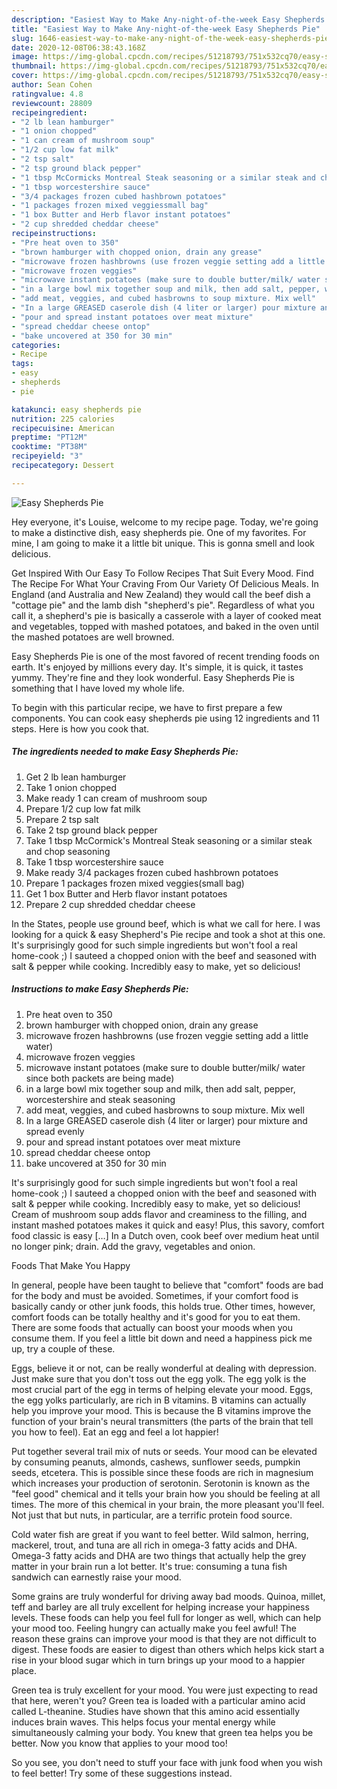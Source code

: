 ```yaml
---
description: "Easiest Way to Make Any-night-of-the-week Easy Shepherds Pie"
title: "Easiest Way to Make Any-night-of-the-week Easy Shepherds Pie"
slug: 1646-easiest-way-to-make-any-night-of-the-week-easy-shepherds-pie
date: 2020-12-08T06:38:43.168Z
image: https://img-global.cpcdn.com/recipes/51218793/751x532cq70/easy-shepherds-pie-recipe-main-photo.jpg
thumbnail: https://img-global.cpcdn.com/recipes/51218793/751x532cq70/easy-shepherds-pie-recipe-main-photo.jpg
cover: https://img-global.cpcdn.com/recipes/51218793/751x532cq70/easy-shepherds-pie-recipe-main-photo.jpg
author: Sean Cohen
ratingvalue: 4.8
reviewcount: 28809
recipeingredient:
- "2 lb lean hamburger"
- "1 onion chopped"
- "1 can cream of mushroom soup"
- "1/2 cup low fat milk"
- "2 tsp salt"
- "2 tsp ground black pepper"
- "1 tbsp McCormicks Montreal Steak seasoning or a similar steak and chop seasoning"
- "1 tbsp worcestershire sauce"
- "3/4 packages frozen cubed hashbrown potatoes"
- "1 packages frozen mixed veggiessmall bag"
- "1 box Butter and Herb flavor instant potatoes"
- "2 cup shredded cheddar cheese"
recipeinstructions:
- "Pre heat oven to 350"
- "brown hamburger with chopped onion, drain any grease"
- "microwave frozen hashbrowns (use frozen veggie setting add a little water)"
- "microwave frozen veggies"
- "microwave instant potatoes (make sure to double butter/milk/ water since both packets are being made)"
- "in a large bowl mix together soup and milk, then add salt, pepper, worcestershire and steak seasoning"
- "add meat, veggies, and cubed hasbrowns to soup mixture. Mix well"
- "In a large GREASED caserole dish (4 liter or larger) pour mixture and spread evenly"
- "pour and spread instant potatoes over meat mixture"
- "spread cheddar cheese ontop"
- "bake uncovered at 350 for 30 min"
categories:
- Recipe
tags:
- easy
- shepherds
- pie

katakunci: easy shepherds pie 
nutrition: 225 calories
recipecuisine: American
preptime: "PT12M"
cooktime: "PT38M"
recipeyield: "3"
recipecategory: Dessert

---
```



![Easy Shepherds Pie](https://img-global.cpcdn.com/recipes/51218793/751x532cq70/easy-shepherds-pie-recipe-main-photo.jpg)

Hey everyone, it's Louise, welcome to my recipe page. Today, we're going to make a distinctive dish, easy shepherds pie. One of my favorites. For mine, I am going to make it a little bit unique. This is gonna smell and look delicious.

Get Inspired With Our Easy To Follow Recipes That Suit Every Mood. Find The Recipe For What Your Craving From Our Variety Of Delicious Meals. In England (and Australia and New Zealand) they would call the beef dish a &#34;cottage pie&#34; and the lamb dish &#34;shepherd&#39;s pie&#34;. Regardless of what you call it, a shepherd&#39;s pie is basically a casserole with a layer of cooked meat and vegetables, topped with mashed potatoes, and baked in the oven until the mashed potatoes are well browned.

Easy Shepherds Pie is one of the most favored of recent trending foods on earth. It's enjoyed by millions every day. It's simple, it is quick, it tastes yummy. They're fine and they look wonderful. Easy Shepherds Pie is something that I have loved my whole life.


To begin with this particular recipe, we have to first prepare a few components. You can cook easy shepherds pie using 12 ingredients and 11 steps. Here is how you cook that.

<!--inarticleads1-->

##### The ingredients needed to make Easy Shepherds Pie:

1. Get 2 lb lean hamburger
1. Take 1 onion chopped
1. Make ready 1 can cream of mushroom soup
1. Prepare 1/2 cup low fat milk
1. Prepare 2 tsp salt
1. Take 2 tsp ground black pepper
1. Take 1 tbsp McCormick&#39;s Montreal Steak seasoning or a similar steak and chop seasoning
1. Take 1 tbsp worcestershire sauce
1. Make ready 3/4 packages frozen cubed hashbrown potatoes
1. Prepare 1 packages frozen mixed veggies(small bag)
1. Get 1 box Butter and Herb flavor instant potatoes
1. Prepare 2 cup shredded cheddar cheese


In the States, people use ground beef, which is what we call for here. I was looking for a quick &amp; easy Shepherd&#39;s Pie recipe and took a shot at this one. It&#39;s surprisingly good for such simple ingredients but won&#39;t fool a real home-cook ;) I sauteed a chopped onion with the beef and seasoned with salt &amp; pepper while cooking. Incredibly easy to make, yet so delicious! 

<!--inarticleads2-->

##### Instructions to make Easy Shepherds Pie:

1. Pre heat oven to 350
1. brown hamburger with chopped onion, drain any grease
1. microwave frozen hashbrowns (use frozen veggie setting add a little water)
1. microwave frozen veggies
1. microwave instant potatoes (make sure to double butter/milk/ water since both packets are being made)
1. in a large bowl mix together soup and milk, then add salt, pepper, worcestershire and steak seasoning
1. add meat, veggies, and cubed hasbrowns to soup mixture. Mix well
1. In a large GREASED caserole dish (4 liter or larger) pour mixture and spread evenly
1. pour and spread instant potatoes over meat mixture
1. spread cheddar cheese ontop
1. bake uncovered at 350 for 30 min


It&#39;s surprisingly good for such simple ingredients but won&#39;t fool a real home-cook ;) I sauteed a chopped onion with the beef and seasoned with salt &amp; pepper while cooking. Incredibly easy to make, yet so delicious! Cream of mushroom soup adds flavor and creaminess to the filling, and instant mashed potatoes makes it quick and easy! Plus, this savory, comfort food classic is easy […] In a Dutch oven, cook beef over medium heat until no longer pink; drain. Add the gravy, vegetables and onion. 

Foods That Make You Happy


In general, people have been taught to believe that "comfort" foods are bad for the body and must be avoided. Sometimes, if your comfort food is basically candy or other junk foods, this holds true. Other times, however, comfort foods can be totally healthy and it's good for you to eat them. There are some foods that actually can boost your moods when you consume them. If you feel a little bit down and need a happiness pick me up, try a couple of these.

Eggs, believe it or not, can be really wonderful at dealing with depression. Just make sure that you don't toss out the egg yolk. The egg yolk is the most crucial part of the egg in terms of helping elevate your mood. Eggs, the egg yolks particularly, are rich in B vitamins. B vitamins can actually help you improve your mood. This is because the B vitamins improve the function of your brain's neural transmitters (the parts of the brain that tell you how to feel). Eat an egg and feel a lot happier!

Put together several trail mix of nuts or seeds. Your mood can be elevated by consuming peanuts, almonds, cashews, sunflower seeds, pumpkin seeds, etcetera. This is possible since these foods are rich in magnesium which increases your production of serotonin. Serotonin is known as the "feel good" chemical and it tells your brain how you should be feeling at all times. The more of this chemical in your brain, the more pleasant you'll feel. Not just that but nuts, in particular, are a terrific protein food source.

Cold water fish are great if you want to feel better. Wild salmon, herring, mackerel, trout, and tuna are all rich in omega-3 fatty acids and DHA. Omega-3 fatty acids and DHA are two things that actually help the grey matter in your brain run a lot better. It's true: consuming a tuna fish sandwich can earnestly raise your mood. 

Some grains are truly wonderful for driving away bad moods. Quinoa, millet, teff and barley are all truly excellent for helping increase your happiness levels. These foods can help you feel full for longer as well, which can help your mood too. Feeling hungry can actually make you feel awful! The reason these grains can improve your mood is that they are not difficult to digest. These foods are easier to digest than others which helps kick start a rise in your blood sugar which in turn brings up your mood to a happier place.

Green tea is truly excellent for your mood. You were just expecting to read that here, weren't you? Green tea is loaded with a particular amino acid called L-theanine. Studies have shown that this amino acid essentially induces brain waves. This helps focus your mental energy while simultaneously calming your body. You knew that green tea helps you be better. Now you know that applies to your mood too!

So you see, you don't need to stuff your face with junk food when you wish to feel better! Try  some  of  these  suggestions  instead.

